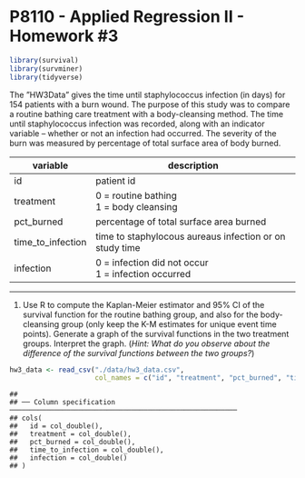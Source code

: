 P8110 - Applied Regression II - Homework \#3
================

``` r
library(survival)
library(survminer)
library(tidyverse)
```

The ”HW3Data” gives the time until staphylococcus infection (in days)
for 154 patients with a burn wound. The purpose of this study was to
compare a routine bathing care treatment with a body-cleansing method.
The time until staphylococcus infection was recorded, along with an
indicator variable – whether or not an infection had occurred. The
severity of the burn was measured by percentage of total surface area of
body burned.

| variable            | description                                             |
|---------------------|---------------------------------------------------------|
| id                  | patient id                                              |
| treatment           | 0 = routine bathing <br> 1 = body cleansing             |
| pct\_burned         | percentage of total surface area burned                 |
| time\_to\_infection | time to staphylocous aureaus infection or on study time |
| infection           | 0 = infection did not occur <br> 1 = infection occurred |

------------------------------------------------------------------------

1.  Use R to compute the Kaplan-Meier estimator and 95% CI of the
    survival function for the routine bathing group, and also for the
    body-cleansing group (only keep the K-M estimates for unique event
    time points). Generate a graph of the survival functions in the two
    treatment groups. Interpret the graph. (*Hint: What do you observe
    about the difference of the survival functions between the two
    groups?*)

``` r
hw3_data <- read_csv("./data/hw3_data.csv",
                     col_names = c("id", "treatment", "pct_burned", "time_to_infection", "infection"))
```

    ## 
    ## ── Column specification ────────────────────────────────────────────────────────
    ## cols(
    ##   id = col_double(),
    ##   treatment = col_double(),
    ##   pct_burned = col_double(),
    ##   time_to_infection = col_double(),
    ##   infection = col_double()
    ## )
